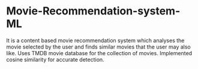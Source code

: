 # Movie-Recommendation-system-ML
It is a content based movie recommendation system which analyses the movie selected by the user and finds similar movies that the user may also like.
Uses TMDB movie database for the collection of movies.
Implemented cosine similarity for accurate detection.
